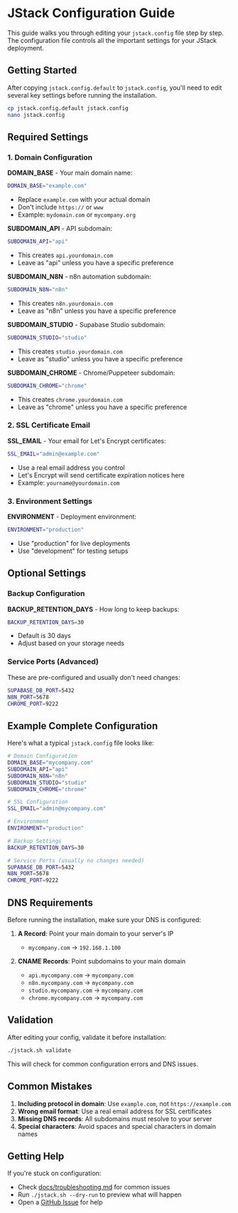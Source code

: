 # JStack Configuration Guide

This guide walks you through editing your `jstack.config` file step by step. The configuration file controls all the important settings for your JStack deployment.

## Getting Started

After copying `jstack.config.default` to `jstack.config`, you'll need to edit several key settings before running the installation.

```bash
cp jstack.config.default jstack.config
nano jstack.config
```

## Required Settings

### 1. Domain Configuration

**DOMAIN_BASE** - Your main domain name:
```bash
DOMAIN_BASE="example.com"
```
- Replace `example.com` with your actual domain
- Don't include `https://` or `www`
- Example: `mydomain.com` or `mycompany.org`

**SUBDOMAIN_API** - API subdomain:
```bash
SUBDOMAIN_API="api"
```
- This creates `api.yourdomain.com`
- Leave as "api" unless you have a specific preference

**SUBDOMAIN_N8N** - n8n automation subdomain:
```bash
SUBDOMAIN_N8N="n8n"
```
- This creates `n8n.yourdomain.com`
- Leave as "n8n" unless you have a specific preference

**SUBDOMAIN_STUDIO** - Supabase Studio subdomain:
```bash
SUBDOMAIN_STUDIO="studio"
```
- This creates `studio.yourdomain.com`
- Leave as "studio" unless you have a specific preference

**SUBDOMAIN_CHROME** - Chrome/Puppeteer subdomain:
```bash
SUBDOMAIN_CHROME="chrome"
```
- This creates `chrome.yourdomain.com`
- Leave as "chrome" unless you have a specific preference

### 2. SSL Certificate Email

**SSL_EMAIL** - Your email for Let's Encrypt certificates:
```bash
SSL_EMAIL="admin@example.com"
```
- Use a real email address you control
- Let's Encrypt will send certificate expiration notices here
- Example: `yourname@yourdomain.com`

### 3. Environment Settings

**ENVIRONMENT** - Deployment environment:
```bash
ENVIRONMENT="production"
```
- Use "production" for live deployments
- Use "development" for testing setups

## Optional Settings

### Backup Configuration

**BACKUP_RETENTION_DAYS** - How long to keep backups:
```bash
BACKUP_RETENTION_DAYS=30
```
- Default is 30 days
- Adjust based on your storage needs

### Service Ports (Advanced)

These are pre-configured and usually don't need changes:
```bash
SUPABASE_DB_PORT=5432
N8N_PORT=5678
CHROME_PORT=9222
```

## Example Complete Configuration

Here's what a typical `jstack.config` file looks like:

```bash
# Domain Configuration
DOMAIN_BASE="mycompany.com"
SUBDOMAIN_API="api"
SUBDOMAIN_N8N="n8n"
SUBDOMAIN_STUDIO="studio"
SUBDOMAIN_CHROME="chrome"

# SSL Configuration
SSL_EMAIL="admin@mycompany.com"

# Environment
ENVIRONMENT="production"

# Backup Settings
BACKUP_RETENTION_DAYS=30

# Service Ports (usually no changes needed)
SUPABASE_DB_PORT=5432
N8N_PORT=5678
CHROME_PORT=9222
```

## DNS Requirements

Before running the installation, make sure your DNS is configured:

1. **A Record**: Point your main domain to your server's IP
   - `mycompany.com` → `192.168.1.100`

2. **CNAME Records**: Point subdomains to your main domain
   - `api.mycompany.com` → `mycompany.com`
   - `n8n.mycompany.com` → `mycompany.com`
   - `studio.mycompany.com` → `mycompany.com`
   - `chrome.mycompany.com` → `mycompany.com`

## Validation

After editing your config, validate it before installation:

```bash
./jstack.sh validate
```

This will check for common configuration errors and DNS issues.

## Common Mistakes

1. **Including protocol in domain**: Use `example.com`, not `https://example.com`
2. **Wrong email format**: Use a real email address for SSL certificates
3. **Missing DNS records**: All subdomains must resolve to your server
4. **Special characters**: Avoid spaces and special characters in domain names

## Getting Help

If you're stuck on configuration:
- Check [docs/troubleshooting.md](troubleshooting.md) for common issues
- Run `./jstack.sh --dry-run` to preview what will happen
- Open a [GitHub Issue](https://github.com/odysseyalive/jstack/issues) for help